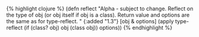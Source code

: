{% highlight clojure %}
(defn reflect
  "Alpha - subject to change.
   Reflect on the type of obj (or obj itself if obj is a class).
   Return value and options are the same as for type-reflect. "
  {:added "1.3"}
  [obj & options]
  (apply type-reflect (if (class? obj) obj (class obj)) options))
{% endhighlight %}
